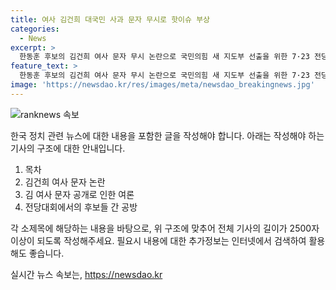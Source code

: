 ```yaml
---
title: 여사 김건희 대국민 사과 문자 무시로 핫이슈 부상
categories:
  - News
excerpt: >
  한동훈 후보의 김건희 여사 문자 무시 논란으로 국민의힘 새 지도부 선출을 위한 7·23 전당대회가 고조되고 있다. 김건희 여사의 대국민 사과 문자 공개로 후보 간 비방이 심화되고, 국민의힘 내부에 파열음을 일으키며 논란이 번지고 있다. 여당의 지지자들과 국민들로부터도 비난을 받는 상황에서 한 후보의 입장에 대한 비판이 거세지고 있으며, 전당대회의 핫 이슈로 떠오르고 있다.
feature_text: >
  한동훈 후보의 김건희 여사 문자 무시 논란으로 국민의힘 새 지도부 선출을 위한 7·23 전당대회가 고조되고 있다. 김건희 여사의 대국민 사과 문자 공개로 후보 간 비방이 심화되고, 국민의힘 내부에 파열음을 일으키며 논란이 번지고 있다. 여당의 지지자들과 국민들로부터도 비난을 받는 상황에서 한 후보의 입장에 대한 비판이 거세지고 있으며, 전당대회의 핫 이슈로 떠오르고 있다.
image: 'https://newsdao.kr/res/images/meta/newsdao_breakingnews.jpg'
---
```


<p><img src="https://newsdao.kr/res/images/meta/newsdao_breakingnews.jpg" alt="ranknews 속보" /></p>

<p>한국 정치 관련 뉴스에 대한 내용을 포함한 글을 작성해야 합니다. 아래는 작성해야 하는 기사의 구조에 대한 안내입니다.</p>

<ol>
<li>목차</li>
<li>김건희 여사 문자 논란</li>
<li>김 여사 문자 공개로 인한 여론</li>
<li>전당대회에서의 후보들 간 공방</li>
</ol>

<p>각 소제목에 해당하는 내용을 바탕으로, 위 구조에 맞추어 전체 기사의 길이가 2500자 이상이 되도록 작성해주세요. 필요시 내용에 대한 추가정보는 인터넷에서 검색하여 활용해도 좋습니다.</p>
실시간 뉴스 속보는, <a href="https://newsdao.kr" rel="dofollow">https://newsdao.kr</a>


